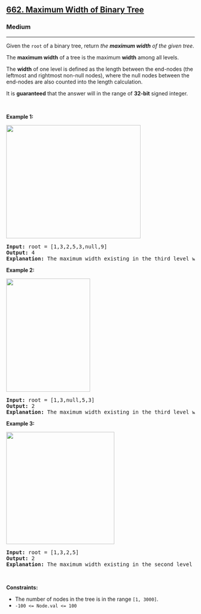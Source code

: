 <h2><a href="https://leetcode.com/problems/maximum-width-of-binary-tree/">662. Maximum Width of Binary Tree</a></h2><h3>Medium</h3><hr><div><p>Given the <code>root</code> of a binary tree, return <em>the <strong>maximum width</strong> of the given tree</em>.</p>

<p>The <strong>maximum width</strong> of a tree is the maximum <strong>width</strong> among all levels.</p>

<p>The <strong>width</strong> of one level is defined as the length between the end-nodes (the leftmost and rightmost non-null nodes), where the null nodes between the end-nodes are also counted into the length calculation.</p>

<p>It is <strong>guaranteed</strong> that the answer will in the range of <strong>32-bit</strong> signed integer.</p>

<p>&nbsp;</p>
<p><strong>Example 1:</strong></p>
<img alt="" src="https://assets.leetcode.com/uploads/2021/05/03/width1-tree.jpg" style="width: 359px; height: 302px;">
<pre><strong>Input:</strong> root = [1,3,2,5,3,null,9]
<strong>Output:</strong> 4
<strong>Explanation:</strong> The maximum width existing in the third level with the length 4 (5,3,null,9).
</pre>

<p><strong>Example 2:</strong></p>
<img alt="" src="https://assets.leetcode.com/uploads/2021/05/03/width2-tree.jpg" style="width: 224px; height: 302px;">
<pre><strong>Input:</strong> root = [1,3,null,5,3]
<strong>Output:</strong> 2
<strong>Explanation:</strong> The maximum width existing in the third level with the length 2 (5,3).
</pre>

<p><strong>Example 3:</strong></p>
<img alt="" src="https://assets.leetcode.com/uploads/2021/05/03/width3-tree.jpg" style="width: 289px; height: 299px;">
<pre><strong>Input:</strong> root = [1,3,2,5]
<strong>Output:</strong> 2
<strong>Explanation:</strong> The maximum width existing in the second level with the length 2 (3,2).
</pre>

<p>&nbsp;</p>
<p><strong>Constraints:</strong></p>

<ul>
	<li>The number of nodes in the tree is in the range <code>[1, 3000]</code>.</li>
	<li><code>-100 &lt;= Node.val &lt;= 100</code></li>
</ul>
</div>